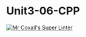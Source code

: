 # Unit3-06-CPP

[![Mr Coxall's Super Linter](https://github.com/ICS3U-C-Programming-GustavI/Unit3-06-CPP/workflows/Mr%20Coxall's%20Super%20Linter/badge.svg)](https://github.com/ICS3U-C-Programming-GustavI/Unit3-06-CPP/actions/)
